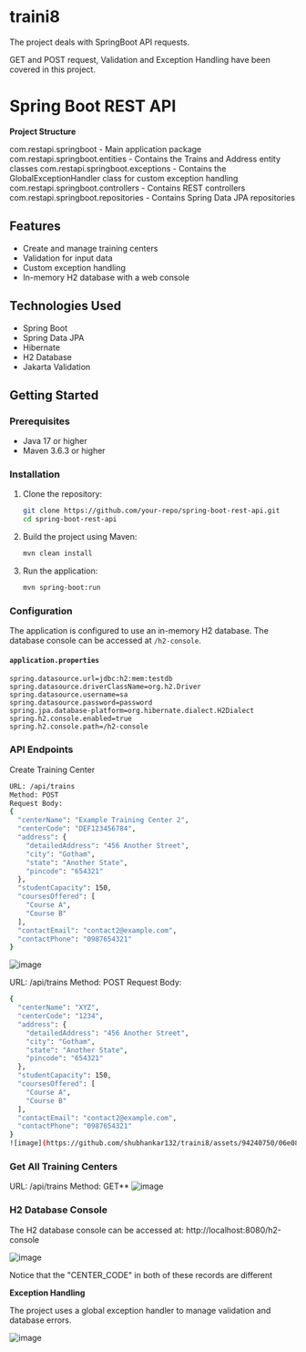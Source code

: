 # traini8
The project deals with SpringBoot API requests. 

GET and POST request, Validation and Exception Handling have been covered in this project. 
# Spring Boot REST API

**Project Structure**

com.restapi.springboot - Main application package
com.restapi.springboot.entities - Contains the Trains and Address entity classes
com.restapi.springboot.exceptions - Contains the GlobalExceptionHandler class for custom exception handling
com.restapi.springboot.controllers - Contains REST controllers
com.restapi.springboot.repositories - Contains Spring Data JPA repositories


## Features

- Create and manage training centers
- Validation for input data
- Custom exception handling
- In-memory H2 database with a web console

## Technologies Used

- Spring Boot
- Spring Data JPA
- Hibernate
- H2 Database
- Jakarta Validation

## Getting Started

### Prerequisites

- Java 17 or higher
- Maven 3.6.3 or higher

### Installation

1. Clone the repository:
    ```sh
    git clone https://github.com/your-repo/spring-boot-rest-api.git
    cd spring-boot-rest-api
    ```

2. Build the project using Maven:
    ```sh
    mvn clean install
    ```

3. Run the application:
    ```sh
    mvn spring-boot:run
    ```

### Configuration

The application is configured to use an in-memory H2 database. The database console can be accessed at `/h2-console`.

#### `application.properties`

```properties
spring.datasource.url=jdbc:h2:mem:testdb
spring.datasource.driverClassName=org.h2.Driver
spring.datasource.username=sa
spring.datasource.password=password
spring.jpa.database-platform=org.hibernate.dialect.H2Dialect
spring.h2.console.enabled=true
spring.h2.console.path=/h2-console
```


### API Endpoints
Create Training Center
```sh
URL: /api/trains
Method: POST
Request Body:
{
  "centerName": "Example Training Center 2",
  "centerCode": "DEF123456784",
  "address": {
    "detailedAddress": "456 Another Street",
    "city": "Gotham",
    "state": "Another State",
    "pincode": "654321"
  },
  "studentCapacity": 150,
  "coursesOffered": [
    "Course A",
    "Course B"
  ],
  "contactEmail": "contact2@example.com",
  "contactPhone": "0987654321"
}
```
![image](https://github.com/shubhankar132/traini8/assets/94240750/34195a9e-4af1-4d47-947a-07865464104f)



URL: /api/trains
Method: POST
Request Body:
```sh
{
  "centerName": "XYZ",
  "centerCode": "1234",
  "address": {
    "detailedAddress": "456 Another Street",
    "city": "Gotham",
    "state": "Another State",
    "pincode": "654321"
  },
  "studentCapacity": 150,
  "coursesOffered": [
    "Course A",
    "Course B"
  ],
  "contactEmail": "contact2@example.com",
  "contactPhone": "0987654321"
}
![image](https://github.com/shubhankar132/traini8/assets/94240750/06e085ef-b092-4ca8-a10a-18daf827fb54)
```
### Get All Training Centers

URL: /api/trains
Method: GET**
![image](https://github.com/shubhankar132/traini8/assets/94240750/3ca4c6f3-011d-4a58-9aab-669860c478f4)


### H2 Database Console
The H2 database console can be accessed at: http://localhost:8080/h2-console

![image](https://github.com/shubhankar132/traini8/assets/94240750/f98b0aaa-8a5e-4f9c-ac53-b3c52a3d2ea9)

Notice that the "CENTER_CODE" in both of these records are different


**Exception Handling**

The project uses a global exception handler to manage validation and database errors.

![image](https://github.com/shubhankar132/traini8/assets/94240750/fd3b91a1-ff8e-4d68-98c6-a7f5bee17838)
